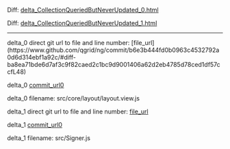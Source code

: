 Diff: [delta_CollectionQueriedButNeverUpdated_0.html](./delta_CollectionQueriedButNeverUpdated_0.html)

Diff: [delta_CollectionQueriedButNeverUpdated_1.html](./delta_CollectionQueriedButNeverUpdated_1.html)

<hr>
delta_0 direct git url to file and line number: [file_url](https://www.github.com/qgrid/ng/commit/b6e3b444fd0b0963c4532792a0d6d314ebf1a92c/#diff-ba8ea71bde6d7af3c9f82caed2c1bc9d9001406a62d2eb4785d78ced1df57ccfL48)

delta_0 [commit_url0](https://www.github.com/qgrid/ng/commit/b6e3b444fd0b0963c4532792a0d6d314ebf1a92c)

delta_0 filename: src/core/layout/layout.view.js



delta_1 direct git url to file and line number: [file_url](https://www.github.com/streamr-dev/streamr-client-javascript/commit/13402d02484a276694d5e0de58f23034bdde1047/#diff-ead69e5c19ed0f226a4efd5d4c03d9a2cd55810c824bd132c9fdcbd701c49ab1L71)

delta_1 [commit_url0](https://www.github.com/streamr-dev/streamr-client-javascript/commit/13402d02484a276694d5e0de58f23034bdde1047)

delta_1 filename: src/Signer.js



